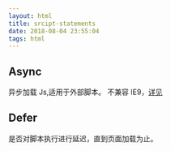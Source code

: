 ```yaml
---
layout: html
title: srcipt-statements
date: 2018-08-04 23:55:04
tags: html
---
```


## Async

异步加载 Js,适用于外部脚本。
不兼容 IE9，[详见](https://caniuse.com/#search=async)

## Defer

是否对脚本执行进行延迟，直到页面加载为止。
